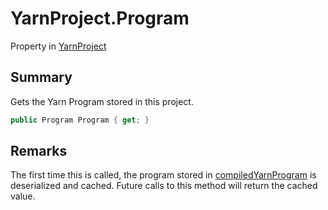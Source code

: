 # YarnProject.Program

Property in [YarnProject](/docs/api/csharp/yarn.unity.yarnproject.md)

## Summary


Gets the Yarn Program stored in this project.


```csharp
public Program Program { get; }
```

## Remarks


The first time this is called, the program stored in  [compiledYarnProgram](yarn.unity.yarnproject.compiledyarnprogram.md)  is deserialized and cached. Future
calls to this method will return the cached value.


